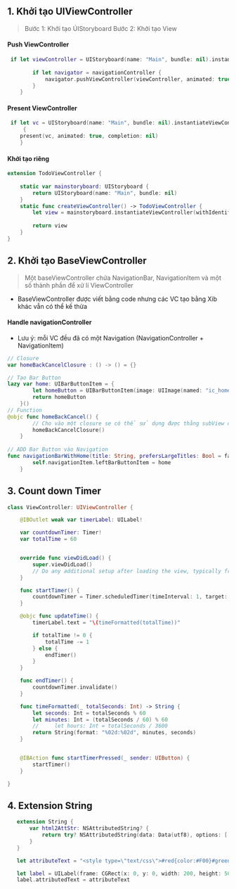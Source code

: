 ## 1. Khởi tạo UIViewController
> Bước 1: Khởi tạo ÚIStoryboard
> Bước 2: Khởi tạo View
#### Push VỉewController

```swift
 if let viewController = UIStoryboard(name: "Main", bundle: nil).instantiateViewController(withIdentifier: "NewsDetailsVCID") as? NewsDetailsViewController {
 
        if let navigator = navigationController {
            navigator.pushViewController(viewController, animated: true)
        }
    }
```

#### Present VỉewController
```swift
 if let vc = UIStoryboard(name: "Main", bundle: nil).instantiateViewController(withIdentifier: "NewsDetailsVCID") as NewsDetailsViewController
     {
    present(vc, animated: true, completion: nil)
    }

```
#### Khởi tạo riêng
```swift
extension TodoViewController {
    
    static var mainstoryboard: UIStoryboard {
        return UIStoryboard(name: "Main", bundle: nil)
    }
    static func createViewController() -> TodoViewController {
        let view = mainstoryboard.instantiateViewController(withIdentifier: "TodoViewController") as! TodoViewController
        
        return view
    }
}
```

## 2. Khởi tạo BaseViewController
> Một baseViewController chứa NavigationBar, NavigationItem và một số thành phần để xử lí VỉewController
 * BaseViewController được viết bằng code nhưng các VC tạo bằng Xib khác vẫn có thể kế thừa 
 
 #### Handle navigationController
 * Lưu ý: mỗi VC đều đã có một Navigation (NavigationController + NavigationItem)
 
```swift
// Closure
var homeBackCancelClosure : () -> () = {}

// Tạo Bar Button 
lazy var home: UIBarButtonItem = {
        let homeButton = UIBarButtonItem(image: UIImage(named: "ic_home"), style: UIBarButtonItem.Style.plain, target: self, action: #selector(homeBackCancel))
        return homeButton
    }()
// Function
@objc func homeBackCancel() {
        // Cho vào một closure se có thể sử dụng được thằng subView của BVC
        homeBackCancelClosure()
    }
    
// ADD Bar Button vào Navigation
func navigationBarWithHome(title: String, prefersLargeTitles: Bool = false) {
        self.navigationItem.leftBarButtonItem = home
    }
```
## 3. Count down Timer
```swift
class ViewController: UIViewController {

    @IBOutlet weak var timerLabel: UILabel!

    var countdownTimer: Timer!
    var totalTime = 60


    override func viewDidLoad() {
        super.viewDidLoad()
        // Do any additional setup after loading the view, typically from a nib.
    }

    func startTimer() {
        countdownTimer = Timer.scheduledTimer(timeInterval: 1, target: self, selector: #selector(updateTime), userInfo: nil, repeats: true)
    }

    @objc func updateTime() {
        timerLabel.text = "\(timeFormatted(totalTime))"

        if totalTime != 0 {
            totalTime -= 1
        } else {
            endTimer()
        }
    }

    func endTimer() {
        countdownTimer.invalidate()
    }

    func timeFormatted(_ totalSeconds: Int) -> String {
        let seconds: Int = totalSeconds % 60
        let minutes: Int = (totalSeconds / 60) % 60
        //     let hours: Int = totalSeconds / 3600
        return String(format: "%02d:%02d", minutes, seconds)
    }


    @IBAction func startTimerPressed(_ sender: UIButton) {
        startTimer()
    }

}
```
## 4. Extension String
```swift
   extension String {
       var html2AttStr: NSAttributedString? {
           return try? NSAttributedString(data: Data(utf8), options: [.documentType: NSAttributedString.DocumentType.html, .characterEncoding: String.Encoding.utf8.rawValue], documentAttributes: nil)
       }
   }

   let attributeText = "<style type=\"text/css\">#red{color:#F00}#green{color:#0F0}#blue{color: #00F; font-weight: Bold; font-size: 32}</style><span id=\"red\" >Red,</span><span id=\"green\" > Green </span><span id=\"blue\">and Blue</span>".html2AttStr

   let label = UILabel(frame: CGRect(x: 0, y: 0, width: 200, height: 50))
   label.attributedText = attributeText
```
